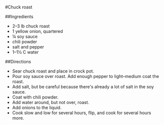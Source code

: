 #Chuck roast

##Ingredients
- 2&ndash;3 lb chuck roast
- 1 yellow onion, quartered
- &frac14; soy sauce
- chili powder
- salt and pepper
- 1&ndash;1&frac12; C water

##Directions
- Sear chuck roast and place in crock pot.
- Pour soy sauce over roast. Add enough pepper to light&ndash;medium coat the roast.
- Add salt, but be careful because there's already a lot of salt in the soy sauce.
- Coat with chili powder.
- Add water around, but not over, roast.
- Add onions to the liquid.
- Cook slow and low for several hours, flip, and cook for several hours more.

